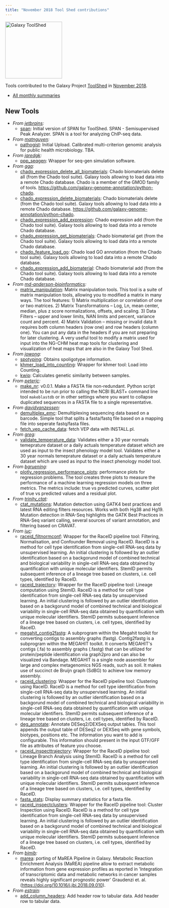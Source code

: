 ```yaml
---
title: "November 2018 Tool Shed contributions"
---
```


[<img class="float-right" src="/images/galaxy-logos/galaxy-toolshed-300.png" alt="Galaxy ToolShed" width="180">](http://toolshed.g2.bx.psu.edu/)

Tools contributed to the Galaxy Project [ToolShed](http://toolshed.g2.bx.psu.edu/) in [November 2018](/news/2018-12-galaxy-update/).

* [All monthly summaries](/toolshed/contributions/)

## New Tools

* *From [jetbrains](https://toolshed.g2.bx.psu.edu/view/jetbrains):*
   * [span](https://toolshed.g2.bx.psu.edu/view/jetbrains/span): Initial version of SPAN for ToolShed. SPAN - Semisupervised Peak Analyzer. SPAN is a tool for analyzing ChIP-seq data.
* *From [matnguyen](https://toolshed.g2.bx.psu.edu/view/matnguyen):*
   * [pathogist](https://toolshed.g2.bx.psu.edu/view/matnguyen/pathogist): Initial Upload. Calibrated multi-criterion genomic analysis for public health microbiology. TBA.
* *From [jaredgk](https://toolshed.g2.bx.psu.edu/view/jaredgk):*
   * [ppp_seqgen](https://toolshed.g2.bx.psu.edu/view/jaredgk/ppp_seqgen):  Wrapper for seq-gen simulation software.
* *From [gga](https://toolshed.g2.bx.psu.edu/view/gga):*
   * [chado_expression_delete_all_biomaterials](https://toolshed.g2.bx.psu.edu/view/gga/chado_expression_delete_all_biomaterials):  Chado biomaterials delete all (from the Chado tool suite). Galaxy tools allowing to load data into a remote Chado database.    Chado is a member of the GMOD family of tools.    https://github.com/galaxy-genome-annotation/python-chado.
   * [chado_expression_delete_biomaterials](https://toolshed.g2.bx.psu.edu/view/gga/chado_expression_delete_biomaterials):  Chado biomaterials delete (from the Chado tool suite). Galaxy tools allowing to load data into a remote Chado database.     https://github.com/galaxy-genome-annotation/python-chado.
   * [chado_expression_add_expression](https://toolshed.g2.bx.psu.edu/view/gga/chado_expression_add_expression):  Chado expression add (from the Chado tool suite). Galaxy tools allowing to load data into a remote Chado database.
   * [chado_expression_get_biomaterials](https://toolshed.g2.bx.psu.edu/view/gga/chado_expression_get_biomaterials):  Chado biomaterial get (from the Chado tool suite). Galaxy tools allowing to load data into a remote Chado database.
   * [chado_feature_load_go](https://toolshed.g2.bx.psu.edu/view/gga/chado_feature_load_go):  Chado load GO annotation (from the Chado tool suite). Galaxy tools allowing to load data into a remote Chado database.
   * [chado_expression_add_biomaterial](https://toolshed.g2.bx.psu.edu/view/gga/chado_expression_add_biomaterial):  Chado biomaterial add (from the Chado tool suite). Galaxy tools allowing to load data into a remote Chado database.
* *From [md-anderson-bioinformatics](https://toolshed.g2.bx.psu.edu/view/md-anderson-bioinformatics):*
   * [matrix_manipulation](https://toolshed.g2.bx.psu.edu/view/md-anderson-bioinformatics/matrix_manipulation):  Matrix manipulation tools. This tool is a suite of matrix manipulation tools, allowing you to modified a matrix in many ways.    The tool features:  1) Matrix multiplication or correlation of one or two matrices.  2) Matrix Transformations – Log, Ln, mean center, median, plus z score normalizations, offsets, and scaling.  3) Data Filters – upper and lower limits, NAN limits and percent, variance count and percent.  4) Matrix Validation – missing or invalid data    It requires both column headers (row one) and row headers (column one).   You can put any data in the headers if you are not preparing for later clustering.    A very useful tool to modify a matrix used for input into the NG-CHM heat map tools for clustering and visualization of heat maps that are also in the Galaxy Tool Shed.
* *From [jowong](https://toolshed.g2.bx.psu.edu/view/jowong):*
   * [spotyping](https://toolshed.g2.bx.psu.edu/view/jowong/spotyping):  Obtains spoligotype information.
   * [khmer_load_into_counting](https://toolshed.g2.bx.psu.edu/view/jowong/khmer_load_into_counting):  Wrapper for khmer tool: Load into Counting.
   * [kwip](https://toolshed.g2.bx.psu.edu/view/jowong/kwip):  Calculates genetic similarity between samples.
* *From [peterjc](https://toolshed.g2.bx.psu.edu/view/peterjc):*
   * [make_nr](https://toolshed.g2.bx.psu.edu/view/peterjc/make_nr): v0.0.1. Make a FASTA file non-redundant. Python script intended to be run prior to calling the NCBI BLAST+  command line tool ``makeblastdb`` or in other settings where you  want to collapse duplicated sequences in a FASTA file to a single  representative.
* *From [davidvanzessen](https://toolshed.g2.bx.psu.edu/view/davidvanzessen):*
   * [demultiplex_emc](https://toolshed.g2.bx.psu.edu/view/davidvanzessen/demultiplex_emc):  Demultiplexing sequencing data based on a barcode. Simple tool that splits a fasta/fastq file based on a mapping file into seperate fastq/fasta files.
   * [fetch_vep_cache_data](https://toolshed.g2.bx.psu.edu/view/davidvanzessen/fetch_vep_cache_data):  fetch VEP data with INSTALL.pl.
* *From [greg](https://toolshed.g2.bx.psu.edu/view/greg):*
   * [validate_temperature_data](https://toolshed.g2.bx.psu.edu/view/greg/validate_temperature_data):  Validates either a 30 year normals temeprature dataset or a daily actuals temperature dataset which are used as input to the insect phenology model tool. Validates either a 30 year normals temeprature dataset or a daily actuals temperature dataset which are used as input to the insect phenology model tool.
* *From [bgruening](https://toolshed.g2.bx.psu.edu/view/bgruening):*
   * [plotly_regression_performance_plots](https://toolshed.g2.bx.psu.edu/view/bgruening/plotly_regression_performance_plots):  performance plots for regression problems. The tool creates three plots to measure the performance of a machine learning regression models on three metrics.   The metrics include: true vs predicted curves, scatter plot of true vs predicted values and a residual plot.
* *From [trinity_ctat](https://toolshed.g2.bx.psu.edu/view/trinity_ctat):*
   * [ctat_mutations](https://toolshed.g2.bx.psu.edu/view/trinity_ctat/ctat_mutations):  Mutation detection using GATK4 best practices and latest RNA editing filters resources. Works with both Hg38 and Hg19. Mutation detection in RNA-Seq highlights the GATK Best Practices in RNA-Seq variant calling, several sources of variant annotation, and filtering based on CRAVAT.
* *From [iuc](https://toolshed.g2.bx.psu.edu/view/iuc):*
   * [raceid_filtnormconf](https://toolshed.g2.bx.psu.edu/view/iuc/raceid_filtnormconf):  Wrapper for the RaceID pipeline tool: Filtering, Normalisation, and Confounder Removal using RaceID. RaceID is a method for cell type identification from single-cell RNA-seq data by unsupervised learning. An initial clustering is followed by an outlier identification based on a backgorund model of combined technical and biological variability in single-cell RNA-seq data obtained by quantification with unique molecular identifiers. StemID permits subsequent inference of a lineage tree based on clusters, i.e. cell types, identified by RaceID.
   * [raceid_trajectory](https://toolshed.g2.bx.psu.edu/view/iuc/raceid_trajectory):  Wrapper for the RaceID pipeline tool: Lineage computation using StemID. RaceID is a method for cell type identification from single-cell RNA-seq data by unsupervised learning. An initial clustering is followed by an outlier identification based on a backgorund model of combined technical and biological variability in single-cell RNA-seq data obtained by quantification with unique molecular identifiers. StemID permits subsequent inference of a lineage tree based on clusters, i.e. cell types, identified by RaceID.
   * [megahit_contig2fastg](https://toolshed.g2.bx.psu.edu/view/iuc/megahit_contig2fastg):  A subprogram within the Megahit toolkit for converting contigs to assembly graphs (fastg). Contig2fastg is a subprogram within the MEGAHIT toolkit. It converts MEGAHIT's contigs (.fa) to assembly graphs (.fastg) that can be utilized for protein/peptide identification via graph2pro and can also be visualized via Bandage. MEGAHIT is a single node assembler for large and complex metagenomics NGS reads, such as soil. It makes use of succinct de Bruijn graph (SdBG) to achieve low memory assembly.
   * [raceid_clustering](https://toolshed.g2.bx.psu.edu/view/iuc/raceid_clustering):  Wrapper for the RaceID pipeline tool: Clustering using RaceID. RaceID is a method for cell type identification from single-cell RNA-seq data by unsupervised learning. An initial clustering is followed by an outlier identification based on a backgorund model of combined technical and biological variability in single-cell RNA-seq data obtained by quantification with unique molecular identifiers. StemID permits subsequent inference of a lineage tree based on clusters, i.e. cell types, identified by RaceID.
   * [deg_annotate](https://toolshed.g2.bx.psu.edu/view/iuc/deg_annotate):  Annotate DESeq2/DEXSeq output tables. This tool appends the output table of DESeq2 or DEXSeq with gene symbols, biotypes, positions etc. The information  you want to add is configurable. This information should present in the input GTF/GFF file as attributes of feature  you choose.
   * [raceid_inspecttrajectory](https://toolshed.g2.bx.psu.edu/view/iuc/raceid_inspecttrajectory):  Wrapper for the RaceID pipeline tool: Lineage Branch Analysis using StemID. RaceID is a method for cell type identification from single-cell RNA-seq data by unsupervised learning. An initial clustering is followed by an outlier identification based on a backgorund model of combined technical and biological variability in single-cell RNA-seq data obtained by quantification with unique molecular identifiers. StemID permits subsequent inference of a lineage tree based on clusters, i.e. cell types, identified by RaceID.
   * [fasta_stats](https://toolshed.g2.bx.psu.edu/view/iuc/fasta_stats):  Display summary statistics for a fasta file.
   * [raceid_inspectclusters](https://toolshed.g2.bx.psu.edu/view/iuc/raceid_inspectclusters):  Wrapper for the RaceID pipeline tool: Cluster Inspection using RaceID. RaceID is a method for cell type identification from single-cell RNA-seq data by unsupervised learning. An initial clustering is followed by an outlier identification based on a backgorund model of combined technical and biological variability in single-cell RNA-seq data obtained by quantification with unique molecular identifiers. StemID permits subsequent inference of a lineage tree based on clusters, i.e. cell types, identified by RaceID.
* *From [bimib](https://toolshed.g2.bx.psu.edu/view/bimib):*
   * [marea](https://toolshed.g2.bx.psu.edu/view/bimib/marea):  porting of MaREA Pipeline in Galaxy. Metabolic Reaction Enrichment Analysis (MaREA) pipeline allow to extract metabolic information from gene expression profiles as reported in 'Integration of transcriptomic data and metabolic networks in cancer samples reveals highly significant prognostic power' Graudenzi et. al. (https://doi.org/10.1016/j.jbi.2018.09.010).
* *From [estrain](https://toolshed.g2.bx.psu.edu/view/estrain):*
   * [add_column_headers](https://toolshed.g2.bx.psu.edu/view/estrain/add_column_headers):  Add header row to tabular data. Add header row to tabular data.
